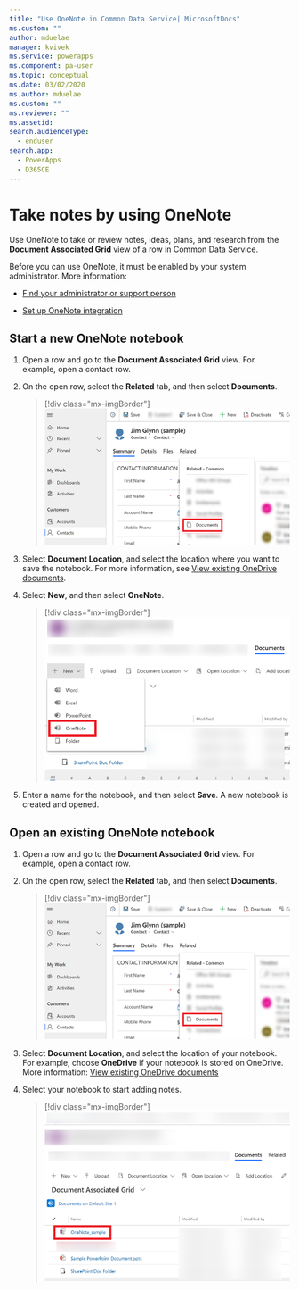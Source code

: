 ```yaml
---
title: "Use OneNote in Common Data Service| MicrosoftDocs"
ms.custom: ""
author: mduelae
manager: kvivek
ms.service: powerapps
ms.component: pa-user
ms.topic: conceptual
ms.date: 03/02/2020
ms.author: mduelae
ms.custom: ""
ms.reviewer: ""
ms.assetid: 
search.audienceType: 
  - enduser
search.app: 
  - PowerApps
  - D365CE
---
```

# Take notes by using OneNote 

Use OneNote to take or review notes, ideas, plans, and research from the **Document Associated Grid** view of a row in Common Data Service.

Before you can use OneNote, it must be enabled by your system administrator. More information:

-   [Find your administrator or support person](find-admin.md)  

-   [Set up OneNote integration](https://docs.microsoft.com/power-platform/admin/set-up-onenote-integration-in-dynamics-365)  

## Start a new OneNote notebook

1. Open a row and go to the **Document Associated Grid** view. For example, open a contact row.

2. On the open row, select the **Related** tab, and then select **Documents**.
 
    > [!div class="mx-imgBorder"]
    > ![Open the Documents tab in a row ](media/onedrive_nav.png "Open the Documents tab in a row")

3. Select **Document Location**, and select the location where you want to save the notebook. For more information, see [View existing OneDrive documents](one-drive.md#view-existing-onedrive-documents).

4. Select **New**, and then select **OneNote**. 

    > [!div class="mx-imgBorder"]
    > ![Create a new OneNote notebook](media/onenote.png "Create a new OneNote notebook")

5. Enter a name for the notebook, and then select **Save**. A new notebook is created and opened.

## Open an existing OneNote notebook

1. Open a row and go to the **Document Associated Grid** view. For example, open a contact row.

2. On the open row, select the **Related** tab, and then select **Documents**.
 
    > [!div class="mx-imgBorder"]
    > ![Open the Documents tab in a row ](media/onedrive_nav.png "Open the Documents tab in a row")

3. Select **Document Location**, and select the location of your notebook. For example, choose **OneDrive** if your notebook is stored on OneDrive. More information: [View existing OneDrive documents](one-drive.md#view-existing-onedrive-documents)

4. Select your notebook to start adding notes.
 
    > [!div class="mx-imgBorder"]
    > ![Open an existing OneNote notebook](media/existing_onenote.png "Open an existing OneNote notebook")
